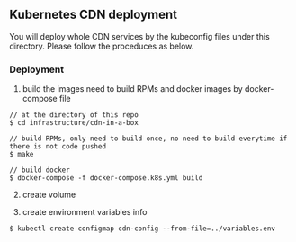## Kubernetes CDN deployment

You will deploy whole CDN services by the kubeconfig files under this directory.
Please follow the proceduces as below.

### Deployment

1. build the images
need to build RPMs and docker images by docker-compose file

```
// at the directory of this repo 
$ cd infrastructure/cdn-in-a-box

// build RPMs, only need to build once, no need to build everytime if there is not code pushed 
$ make

// build docker
$ docker-compose -f docker-compose.k8s.yml build

```

2. create volume

3. create environment variables info
```
$ kubectl create configmap cdn-config --from-file=../variables.env
```

